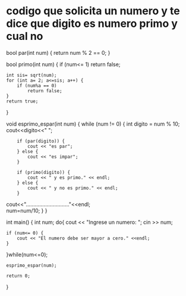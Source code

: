# codigo que solicita un numero y te dice que digito es numero primo y cual no

bool par(int num) {
    return num % 2 == 0;
}

bool primo(int num) {
    if (num<= 1)
        return false;

    int sis= sqrt(num);
    for (int a= 2; a<=sis; a++) {
        if (num%a == 0)
            return false;
    }
    return true;
}

void esprimo_espar(int num) {
    while (num != 0) {
        int digito = num % 10;
        cout<<digito<<" ";
                
        if (par(digito)) {
            cout << "es par";
        } else {
            cout << "es impar";
        }

        if (primo(digito)) {
            cout << " y es primo." << endl;
        } else {
            cout << " y no es primo." << endl;
        }
cout<<"............................."<<endl;     
        num=num/10; 
    }
}

int main() {
	int num;
	do{
    cout << "Ingrese un numero: ";
    cin >> num;

    if (num<= 0) {
        cout << "El numero debe ser mayor a cero." <<endl;
    }
}while(num<=0);
    
    esprimo_espar(num);
    
    return 0;
}
